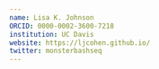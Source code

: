 ```yaml
---
name: Lisa K. Johnson
ORCID: 0000-0002-3600-7218
institution: UC Davis
website: https://ljcohen.github.io/
twitter: monsterbashseq
---
```

